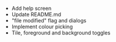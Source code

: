 * Add help screen
* Update README.md
* "file modified" flag and dialogs
* Implement colour picking
* Tile, foreground and background toggles